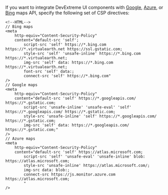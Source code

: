 If you want to integrate DevExtreme UI components with [Google](https://developers.google.com/maps), [Azure](https://learn.microsoft.com/en-us/azure/azure-maps/), or [Bing](https://www.microsoft.com/en-us/maps/choose-your-bing-maps-api) maps API, specify the following set of CSP directives:  

    <!--HTML-->
    // Bing maps
    <meta  
        http-equiv="Content-Security-Policy"
        content="default-src 'self';  
            script-src 'self' https://*.bing.com https://*.virtualearth.net https://ssl.gstatic.com;  
            style-src 'self' 'unsafe-inline' https://*.bing.com https://*.virtualearth.net;  
            img-src 'self' data: https://*.bing.com https://*.virtualearth.net;  
            font-src 'self' data:;  
            connect-src 'self' https://*.bing.com" 
    /> 
    // Google maps
    <meta 
        http-equiv="Content-Security-Policy" 
        content="default-src 'self' https://*.googleapis.com/ https://*.gstatic.com;  
            script-src 'unsafe-inline' 'unsafe-eval' 'self' https://*.googleapis.com/ https://*.gstatic.com;  
            style-src 'unsafe-inline' 'self' https://*.googleapis.com/ https://*.gstatic.com;  
            img-src 'self' data: https://*.googleapis.com/ https://*.gstatic.com;" 
    />  
    // Azure maps
    <meta
        http-equiv="Content-Security-Policy"
        content="default-src 'self' https://atlas.microsoft.com;
            script-src 'self' 'unsafe-eval' 'unsafe-inline' blob: https://atlas.microsoft.com;
            style-src 'unsafe-inline' https://atlas.microsoft.com/;
            img-src data: blob:;
            connect-src https://js.monitor.azure.com https://atlas.microsoft.com;
            "
    />
